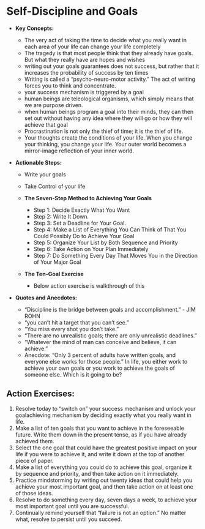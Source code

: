 # Self-Discipline and Goals
- **Key Concepts:**
  - The very act of taking the time to decide what you really want in each area of your life can change your life completely
  - The tragedy is that most people think that they already have goals. But what they really have are hopes and wishes
  - writing out your goals guarantees does not success, but rather that it increases the probability of success by ten times
  - Writing is called a “psycho-neuro-motor activity.” The act of writing forces you to think and concentrate.
  - your success mechanism is triggered by a goal
  - human beings are teleological organisms, which simply means that we are purpose driven.
  - when human beings program a goal into their minds, they can then set out without having any idea where they will go or how they will achieve that goal
  - Procrastination is not only the thief of time; it is the thief of life.
  - Your thoughts create the conditions of your life. When you change your thinking, you change your life. Your outer world becomes a mirror-image reflection of your inner world.

- **Actionable Steps:**
  - Write your goals
  - Take Control of your life
  - **The Seven-Step Method to Achieving Your Goals**
    - Step 1: Decide Exactly What You Want
    - Step 2: Write It Down.
    - Step 3: Set a Deadline for Your Goal. 
    - Step 4: Make a List of Everything You Can Think of That You Could Possibly Do to Achieve Your Goal
    - Step 5: Organize Your List by Both Sequence and Priority
    - Step 6: Take Action on Your Plan Immediately
    - Step 7: Do Something Every Day That Moves You in the Direction of Your Major Goal

  - **The Ten-Goal Exercise**
    - Below action exercise is walkthrough of this
- **Quotes and Anecdotes:**
  - “Discipline is the bridge between goals and accomplishment.” - JIM ROHN
  - “you can’t hit a target that you can’t see.”
  - “You miss every shot you don’t take.”
  - “There are no unrealistic goals; there are only unrealistic  deadlines.”
  - “Whatever the mind of man can conceive and believe, it can achieve.”
  - Anecdote: “Only 3 percent of adults have written goals, and everyone else works for those people.” In life, you either work to achieve your own goals or you work to achieve the goals of someone else. Which is it going to be?

## Action Exercises:

1. Resolve today to “switch on” your success mechanism and unlock your goalachieving mechanism by deciding exactly what you really want in life.
2. Make a list of ten goals that you want to achieve in the foreseeable future. Write them down in the present tense, as if you have already achieved them.
3. Select the one goal that could have the greatest positive impact on your life if you were to achieve it, and write it down at the top of another piece of paper.
4. Make a list of everything you could do to achieve this goal, organize it by sequence and priority, and then take action on it immediately.
5. Practice mindstorming by writing out twenty ideas that could help you achieve your most important goal, and then take action on at least one of those ideas.
6. Resolve to do something every day, seven days a week, to achieve your most important goal until you are successful.
7. Continually remind yourself that “failure is not an option.” No matter what, resolve to persist until you succeed.